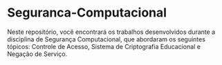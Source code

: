 # Seguranca-Computacional
 
Neste repositório, você encontrará os trabalhos desenvolvidos durante a disciplina de Segurança Computacional, que abordaram os seguintes tópicos: Controle de Acesso, Sistema de Criptografia Educacional e Negação de Serviço.
